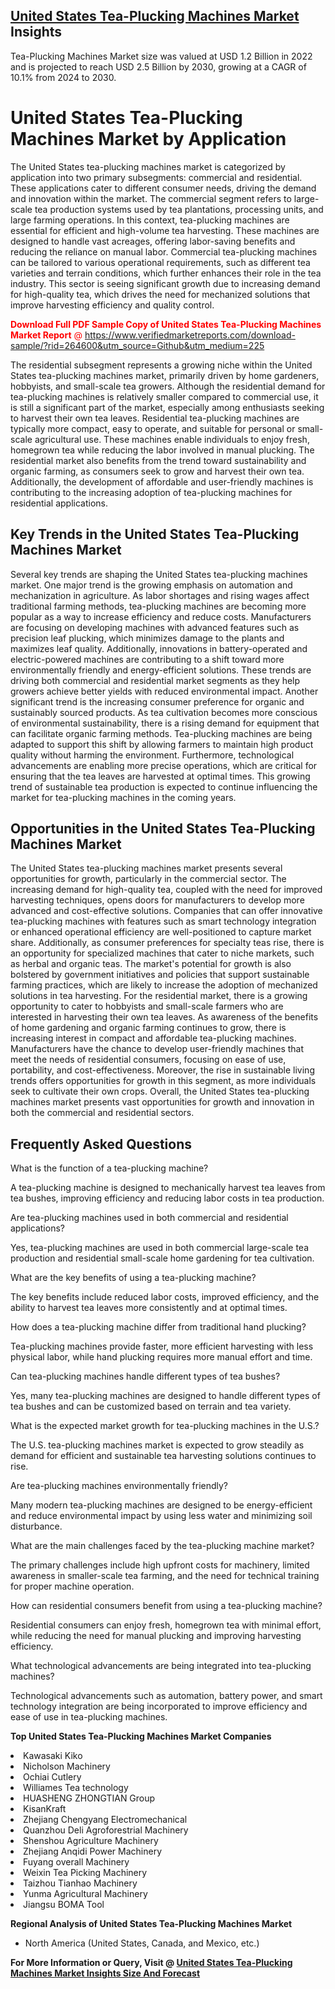 <h2><a href="https://www.verifiedmarketreports.com/download-sample/?rid=264600&amp;utm_source=Github&amp;utm_medium=225" target="_blank">United States Tea-Plucking Machines Market</a> Insights</h2><p>Tea-Plucking Machines Market size was valued at USD 1.2 Billion in 2022 and is projected to reach USD 2.5 Billion by 2030, growing at a CAGR of 10.1% from 2024 to 2030.</p><p> <h1>United States Tea-Plucking Machines Market by Application</h1> <p>The United States tea-plucking machines market is categorized by application into two primary subsegments: commercial and residential. These applications cater to different consumer needs, driving the demand and innovation within the market. The commercial segment refers to large-scale tea production systems used by tea plantations, processing units, and large farming operations. In this context, tea-plucking machines are essential for efficient and high-volume tea harvesting. These machines are designed to handle vast acreages, offering labor-saving benefits and reducing the reliance on manual labor. Commercial tea-plucking machines can be tailored to various operational requirements, such as different tea varieties and terrain conditions, which further enhances their role in the tea industry. This sector is seeing significant growth due to increasing demand for high-quality tea, which drives the need for mechanized solutions that improve harvesting efficiency and quality control. <p><span class=""><span style="color: #ff0000;"><strong>Download Full PDF Sample Copy of United States Tea-Plucking Machines Market Report</strong> @ </span><a href="https://www.verifiedmarketreports.com/download-sample/?rid=264600&amp;utm_source=Github&amp;utm_medium=225" target="_blank">https://www.verifiedmarketreports.com/download-sample/?rid=264600&amp;utm_source=Github&amp;utm_medium=225</a></span></p> The residential subsegment represents a growing niche within the United States tea-plucking machines market, primarily driven by home gardeners, hobbyists, and small-scale tea growers. Although the residential demand for tea-plucking machines is relatively smaller compared to commercial use, it is still a significant part of the market, especially among enthusiasts seeking to harvest their own tea leaves. Residential tea-plucking machines are typically more compact, easy to operate, and suitable for personal or small-scale agricultural use. These machines enable individuals to enjoy fresh, homegrown tea while reducing the labor involved in manual plucking. The residential market also benefits from the trend toward sustainability and organic farming, as consumers seek to grow and harvest their own tea. Additionally, the development of affordable and user-friendly machines is contributing to the increasing adoption of tea-plucking machines for residential applications. <h2>Key Trends in the United States Tea-Plucking Machines Market</h2> <p>Several key trends are shaping the United States tea-plucking machines market. One major trend is the growing emphasis on automation and mechanization in agriculture. As labor shortages and rising wages affect traditional farming methods, tea-plucking machines are becoming more popular as a way to increase efficiency and reduce costs. Manufacturers are focusing on developing machines with advanced features such as precision leaf plucking, which minimizes damage to the plants and maximizes leaf quality. Additionally, innovations in battery-operated and electric-powered machines are contributing to a shift toward more environmentally friendly and energy-efficient solutions. These trends are driving both commercial and residential market segments as they help growers achieve better yields with reduced environmental impact. Another significant trend is the increasing consumer preference for organic and sustainably sourced products. As tea cultivation becomes more conscious of environmental sustainability, there is a rising demand for equipment that can facilitate organic farming methods. Tea-plucking machines are being adapted to support this shift by allowing farmers to maintain high product quality without harming the environment. Furthermore, technological advancements are enabling more precise operations, which are critical for ensuring that the tea leaves are harvested at optimal times. This growing trend of sustainable tea production is expected to continue influencing the market for tea-plucking machines in the coming years. <h2>Opportunities in the United States Tea-Plucking Machines Market</h2> <p>The United States tea-plucking machines market presents several opportunities for growth, particularly in the commercial sector. The increasing demand for high-quality tea, coupled with the need for improved harvesting techniques, opens doors for manufacturers to develop more advanced and cost-effective solutions. Companies that can offer innovative tea-plucking machines with features such as smart technology integration or enhanced operational efficiency are well-positioned to capture market share. Additionally, as consumer preferences for specialty teas rise, there is an opportunity for specialized machines that cater to niche markets, such as herbal and organic teas. The market's potential for growth is also bolstered by government initiatives and policies that support sustainable farming practices, which are likely to increase the adoption of mechanized solutions in tea harvesting. For the residential market, there is a growing opportunity to cater to hobbyists and small-scale farmers who are interested in harvesting their own tea leaves. As awareness of the benefits of home gardening and organic farming continues to grow, there is increasing interest in compact and affordable tea-plucking machines. Manufacturers have the chance to develop user-friendly machines that meet the needs of residential consumers, focusing on ease of use, portability, and cost-effectiveness. Moreover, the rise in sustainable living trends offers opportunities for growth in this segment, as more individuals seek to cultivate their own crops. Overall, the United States tea-plucking machines market presents vast opportunities for growth and innovation in both the commercial and residential sectors. <h2>Frequently Asked Questions</h2> <p>What is the function of a tea-plucking machine?</p> <p>A tea-plucking machine is designed to mechanically harvest tea leaves from tea bushes, improving efficiency and reducing labor costs in tea production.</p> <p>Are tea-plucking machines used in both commercial and residential applications?</p> <p>Yes, tea-plucking machines are used in both commercial large-scale tea production and residential small-scale home gardening for tea cultivation.</p> <p>What are the key benefits of using a tea-plucking machine?</p> <p>The key benefits include reduced labor costs, improved efficiency, and the ability to harvest tea leaves more consistently and at optimal times.</p> <p>How does a tea-plucking machine differ from traditional hand plucking?</p> <p>Tea-plucking machines provide faster, more efficient harvesting with less physical labor, while hand plucking requires more manual effort and time.</p> <p>Can tea-plucking machines handle different types of tea bushes?</p> <p>Yes, many tea-plucking machines are designed to handle different types of tea bushes and can be customized based on terrain and tea variety.</p> <p>What is the expected market growth for tea-plucking machines in the U.S.?</p> <p>The U.S. tea-plucking machines market is expected to grow steadily as demand for efficient and sustainable tea harvesting solutions continues to rise.</p> <p>Are tea-plucking machines environmentally friendly?</p> <p>Many modern tea-plucking machines are designed to be energy-efficient and reduce environmental impact by using less water and minimizing soil disturbance.</p> <p>What are the main challenges faced by the tea-plucking machine market?</p> <p>The primary challenges include high upfront costs for machinery, limited awareness in smaller-scale tea farming, and the need for technical training for proper machine operation.</p> <p>How can residential consumers benefit from using a tea-plucking machine?</p> <p>Residential consumers can enjoy fresh, homegrown tea with minimal effort, while reducing the need for manual plucking and improving harvesting efficiency.</p> <p>What technological advancements are being integrated into tea-plucking machines?</p> <p>Technological advancements such as automation, battery power, and smart technology integration are being incorporated to improve efficiency and ease of use in tea-plucking machines.</p> </p><p><strong>Top United States Tea-Plucking Machines Market Companies</strong></p><div data-test-id=""><p><li>Kawasaki Kiko</li><li> Nicholson Machinery</li><li> Ochiai Cutlery</li><li> Williames Tea technology</li><li> HUASHENG ZHONGTIAN Group</li><li> KisanKraft</li><li> Zhejiang Chengyang Electromechanical</li><li> Quanzhou Deli Agroforestrial Machinery</li><li> Shenshou Agriculture Machinery</li><li> Zhejiang Anqidi Power Machinery</li><li> Fuyang overall Machinery</li><li> Weixin Tea Picking Machinery</li><li> Taizhou Tianhao Machinery</li><li> Yunma Agricultural Machinery</li><li> Jiangsu BOMA Tool</li></p><div><strong>Regional Analysis of&nbsp;United States Tea-Plucking Machines Market</strong></div><ul><li dir="ltr"><p dir="ltr">North America&nbsp;(United States, Canada, and Mexico, etc.)</p></li></ul><p><strong>For More Information or Query, Visit @&nbsp;</strong><strong><a href="https://www.verifiedmarketreports.com/product/tea-plucking-machines-market/?utm_source=Github&amp;utm_medium=225" target="_blank">United States Tea-Plucking Machines Market Insights Size And Forecast</a></strong></p></div>
